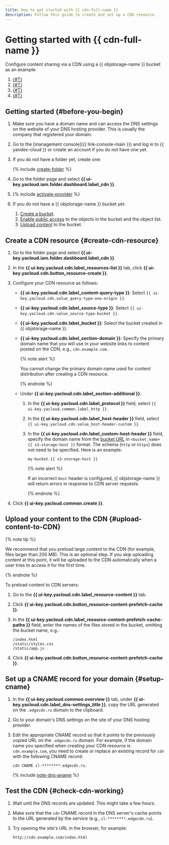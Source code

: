 ```yaml
---
title: How to get started with {{ cdn-full-name }}
description: Follow this guide to create and set up a CDN resource.
---
```


# Getting started with {{ cdn-full-name }}

Configure content sharing via a CDN using a {{ objstorage-name }} bucket as an example:

1. [{#T}](#create-cdn-resource)
1. [{#T}](#upload-content-to-CDN)
1. [{#T}](#setup-cname)
1. [{#T}](#check-cdn-working)

## Getting started {#before-you-begin}

1. Make sure you have a domain name and can access the DNS settings on the website of your DNS hosting provider. This is usually the company that registered your domain.
1. Go to the [management console]({{ link-console-main }}) and log in to {{ yandex-cloud }} or create an account if you do not have one yet.
1. If you do not have a folder yet, create one:

   {% include [create-folder](../_includes/create-folder.md) %}

1. Go to the folder page and select **{{ ui-key.yacloud.iam.folder.dashboard.label_cdn }}**.
1. {% include [activate-provider](../_includes/cdn/activate-provider.md) %}
1. If you do not have a {{ objstorage-name }} bucket yet:

   1. [Create a bucket](../storage/operations/buckets/create.md).
   1. [Enable public access](../storage/operations/buckets/bucket-availability.md) to the objects in the bucket and the object list.
   1. [Upload content](../storage/operations/objects/upload.md) to the bucket.

## Create a CDN resource {#create-cdn-resource}

1. Go to the folder page and select **{{ ui-key.yacloud.iam.folder.dashboard.label_cdn }}**.
1. In the **{{ ui-key.yacloud.cdn.label_resources-list }}** tab, click **{{ ui-key.yacloud.cdn.button_resource-create }}**.
1. Configure your CDN resource as follows:

   * **{{ ui-key.yacloud.cdn.label_content-query-type }}**: Select `{{ ui-key.yacloud.cdn.value_query-type-one-origin }}`.
   * **{{ ui-key.yacloud.cdn.label_source-type }}**: Select `{{ ui-key.yacloud.cdn.value_source-type-bucket }}`.
   * **{{ ui-key.yacloud.cdn.label_bucket }}**: Select the bucket created in {{ objstorage-name }}.
   * **{{ ui-key.yacloud.cdn.label_section-domain }}**: Specify the primary domain name that you will use in your website links to content posted on the CDN, e.g., `cdn.example.com`.

      {% note alert %}

      You cannot change the primary domain name used for content distribution after creating a CDN resource.

      {% endnote %}

   * Under **{{ ui-key.yacloud.cdn.label_section-additional }}**:

      1. In the **{{ ui-key.yacloud.cdn.label_protocol }}** field, select `{{ ui-key.yacloud.common.label_http }}`.
      1. In the **{{ ui-key.yacloud.cdn.label_host-header }}** field, select `{{ ui-key.yacloud.cdn.value_host-header-custom }}`.
      1. In the **{{ ui-key.yacloud.cdn.label_custom-host-header }}** field, specify the domain name from the [bucket URL](../storage/concepts/bucket.md#bucket-url) in `<bucket_name>{{ s3-storage-host }}` format. The schema (`http` or `https`) does not need to be specified. Here is an example:

         ```
         my-bucket.{{ s3-storage-host }}
         ```

         {% note alert %}

         If an incorrect `Host` header is configured, {{ objstorage-name }} will return errors in response to CDN server requests.

         {% endnote %}

1. Click **{{ ui-key.yacloud.common.create }}**.

## Upload your content to the CDN {#upload-content-to-CDN}

{% note tip %}

We recommend that you preload large content to the CDN (for example, files larger than 200 MB). This is an optional step. If you skip uploading content at this point, it will be uploaded to the CDN automatically when a user tries to access it for the first time.

{% endnote %}

To preload content to CDN servers:

1. Go to the **{{ ui-key.yacloud.cdn.label_resource-content }}** tab.
1. Click **{{ ui-key.yacloud.cdn.button_resource-content-prefetch-cache }}**.
1. In the **{{ ui-key.yacloud.cdn.label_resource-content-prefetch-cache-paths }}** field, enter the names of the files stored in the bucket, omitting the bucket name, e.g.:

   ```text
   /index.html
   /static/styles.css
   /static/app.js
   ```

1. Click **{{ ui-key.yacloud.cdn.button_resource-content-prefetch-cache }}**.


## Set up a CNAME record for your domain {#setup-cname}

1. In the **{{ ui-key.yacloud.common.overview }}** tab, under **{{ ui-key.yacloud.cdn.label_dns-settings_title }}**, copy the URL generated on the `.edgecdn.ru` domain to the clipboard.
1. Go to your domain's DNS settings on the site of your DNS hosting provider.
1. Edit the appropriate CNAME record so that it points to the previously copied URL on the `.edgecdn.ru` domain. For example, if the domain name you specified when creating your CDN resource is `cdn.example.com`, you need to create or replace an existing record for `cdn` with the following CNAME record:

   ```http
   cdn CNAME cl-********.edgecdn.ru.
   ```

   {% include [note-dns-aname](../_includes/cdn/note-dns-aname.md) %}

## Test the CDN {#check-cdn-working}

1. Wait until the DNS records are updated. This might take a few hours.
1. Make sure that the `cdn` CNAME record in the DNS server's cache points to the URL generated by the service (e.g., `cl-********.edgecdn.ru`).
1. Try opening the site's URL in the browser, for example:

   ```http
   http://cdn.example.com/index.html
   ```
